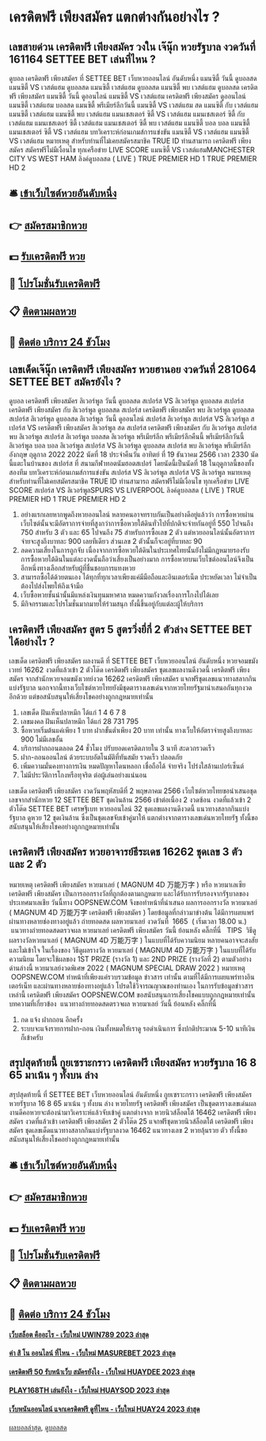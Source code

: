 # เครดิตฟรี เพียงสมัคร แตกต่างกันอย่างไร ?
## เลขสายด่วน เครดิตฟรี เพียงสมัคร วงใน เจ๊นุ๊ก หวยรัฐบาล งวดวันที่ 161164 SETTEE BET เล่นที่ไหน ?
ดูบอล เครดิตฟรี เพียงสมัคร ที่ SETTEE BET เว็บหวยออนไลน์ อันดับหนึ่ง แมนซิตี้ วันนี้ ดูบอลสด แมนซิตี้ VS เวสต์แฮม ดูบอลสด แมนซิตี้ เวสต์แฮม ดูบอลสด แมนซิตี้ พบ เวสต์แฮม ดูบอลสด เครดิตฟรี เพียงสมัคร แมนซิตี้ วันนี้ ดูออนไลน์ แมนซิตี้ VS เวสต์แฮม เครดิตฟรี เพียงสมัคร ดูออนไลน์ แมนซิตี้ เวสต์แฮม บอลสด แมนซิตี้ พรีเมียร์ลีกวันนี้ แมนซิตี้ VS เวสต์แฮม สด แมนซิตี้ กับ เวสต์แฮม แมนซิตี้ เวสต์แฮม แมนซิตี้ พบ เวสต์แฮม แมนเชสเตอร์ ซิตี้ VS เวสต์แฮม แมนเชสเตอร์ ซิตี้ กับ เวสต์แฮม แมนเชสเตอร์ ซิตี้ เวสต์แฮม แมนเชสเตอร์ ซิตี้ พบ เวสต์แฮม แมนซิตี้ บอล บอล แมนซิตี้
แมนเชสเตอร์ ซิตี้ VS เวสต์แฮม
บทวิเคราะห์ก่อนเกมส์การแข่งขัน แมนซิตี้ VS เวสต์แฮม
แมนซิตี้ VS เวสต์แฮม
หมายเหตุ สำหรับท่านที่ไม่เคยสมัครสมาชิค TRUE ID ท่านสามารถ เครดิตฟรี เพียงสมัคร สมัครฟรีไม่มีเงื่อนไข ทุกเครือข่าย
LIVE SCORE แมนซิตี้ VS เวสต์แฮมMANCHESTER CITY VS WEST HAM
ลิงค์ดูบอลสด ( LIVE )
 TRUE PREMIER HD 1 
 TRUE PREMIER HD 2 

## 🛎 [เข้าเว็บไซต์หวยอันดับหนึ่ง](https://bit.ly/3BG5bNw)
## 👉 [สมัครสมาชิกหวย](https://bit.ly/3BG5bNw)
## 💵 [รับเครดิตฟรี หวย](https://bit.ly/3C3mvgS)
## 👑 [โปรโมชั่นรับเครดิตฟรี](https://bit.ly/3C3mvgS)
## 📋 [ติดตามผลหวย](https://bit.ly/3C3mvgS)
## 📱 [ติดต่อ บริการ 24 ชัวโมง](https://bit.ly/3C3mvgS)

## เลขเด็ดเจ๊นุ๊ก เครดิตฟรี เพียงสมัคร หวยฮานอย งวดวันที่ 281064 SETTEE BET สมัครยังไง ?
ดูบอล เครดิตฟรี เพียงสมัคร ลิเวอร์พูล วันนี้ ดูบอลสด สเปอร์ส VS ลิเวอร์พูล ดูบอลสด สเปอร์ส เครดิตฟรี เพียงสมัคร กับ ลิเวอร์พูล ดูบอลสด สเปอร์ส เครดิตฟรี เพียงสมัคร พบ ลิเวอร์พูล ดูบอลสด สเปอร์ส ลิเวอร์พูล ดูบอลสด ลิเวอร์พูล วันนี้ ดูออนไลน์ สเปอร์ส ลิเวอร์พูล สเปอร์ส VS ลิเวอร์พูล สเปอร์ส VS เครดิตฟรี เพียงสมัคร ลิเวอร์พูล สด สเปอร์ส เครดิตฟรี เพียงสมัคร กับ ลิเวอร์พูล สเปอร์ส พบ ลิเวอร์พูล สเปอร์ส ลิเวอร์พูล บอลสด ลิเวอร์พูล พรีเมียร์ลีก พรีเมียร์ลีกคืนนี้ พรีเมียร์ลีกวันนี้ ลิเวอร์พูล บอล บอล ลิเวอร์พูล
สเปอร์ส VS ลิเวอร์พูล
ดูบอลสด สเปอร์ส พบ ลิเวอร์พูล พรีเมียร์ลีก อังกฤษ ฤดูกาล 2022 2022 นัดที่ 18 ประจำคืนวัน อาทิตย์ ที่ 19 ธันวาคม 2566 เวลา 2330 นัดนี้แตะในบ้านของ สเปอร์ส ที่ สนามกีฬาทอตนัมฮอตสเปอร์ โดยนัดนี้เป็นนัดที่ 18 ในฤดูกาลนี้ของทั้งสองทีม
บทวิเคราะห์ก่อนเกมส์การแข่งขัน สเปอร์ส VS ลิเวอร์พูล
สเปอร์ส VS ลิเวอร์พูล
หมายเหตุ สำหรับท่านที่ไม่เคยสมัครสมาชิค TRUE ID ท่านสามารถ สมัครฟรีไม่มีเงื่อนไข ทุกเครือข่าย
LIVE SCORE สเปอร์ส VS ลิเวอร์พูลSPURS VS LIVERPOOL
ลิงค์ดูบอลสด ( LIVE )
TRUE PREMIER HD 1
 TRUE PREMIER HD 2 
1. อย่างแรกเลยหากพูดถึงหวยออนไลน์ หลายคนอาจทราบกันเป็นอย่างดีอยู่แล้วว่า การซื้อหวยผ่านเว็บไซต์นั้นจะมีอัตราการจ่ายที่สูงกว่าการซื้อหวยใต้ดินทั่วไปที่ปกติจะจ่ายกันอยู่ที่ 550 ไปจนถึง 750 สำหรับ 3 ตัว และ 65 ไปจนถึง 75 สำหรับการซื้อเลข 2 ตัว แต่หวยออนไลน์นั้นอัตราการจ่ายจะสูงถึงบาทละ 900 เลยทีเดียว ส่วนเลข 2 ตัวนั้นก็จะอยู่ที่บาทละ 90
2. ลดความเสี่ยงในการถูกจับ เนื่องจากการซื้อหวยใต้ดินในประเทศไทยนั้นยังไม่มีกฎหมายรองรับ การซื้อหวยใต้ดินในแต่ละงวดนั้นถือว่าเสี่ยงเป็นอย่างมาก การซื้อหวยบนเว็บไซต์ออนไลน์จึงเป็นอีกหนึ่งทางเลือกสำหรับผู้ที่ชื่นชอบการแทงหวย
3. สามารถซื้อได้ด้วยตนเอง ได้ทุกที่ทุกเวลาเพียงแค่มีมือถือและอินเตอร์เน็ต ประหยัดเวลา ไม่จำเป็นต้องไปส่งโพยให้ถึงเจ้ามือ
4. เว็บซื้อหวยชั้นนำนั้นมีแหล่งเงินทุนมหาศาล หมดความกังวลเรื่องการโกงไปได้เลย
5. มีกิจกรรมและโปรโมชั่นมากมายให้ร่วมสนุก ทั้งนี้ขึ้นอยู่กับแต่ละผู้ให้บริการ

## เครดิตฟรี เพียงสมัคร สูตร 5 สูตรวิ่งยี่กี่ 2 ตัวล่าง SETTEE BET ได้อย่างไร ?
เลขเด็ด เครดิตฟรี เพียงสมัคร ผลงานดี ที่ SETTEE BET เว็บหวยออนไลน์ อันดับหนึ่ง หวยจอมขมังเวทย์ 16262 งวดที่แล้วเข้า 2 ตัวโต๊ด เครดิตฟรี เพียงสมัคร ชุดเลขผลงานดีงวดนี้ เครดิตฟรี เพียงสมัคร จากสำนักหวยจอมขมังเวทย์งวด 16262 เครดิตฟรี เพียงสมัคร แจกฟรีชุดเลขแนวทางสลากกินแบ่งรัฐบาล นอกจากนี้ทางเว็บไซต์หวยไทยยังมีชุดตารางเลขเด่นจากหวยไทยรัฐมานำเสนอกันทุกงวดอีกด้วย แต่ขอสนับสนุนให้เสี่ยงโชคอย่างถูกกฎหมายเท่านั้น
1. เลขเด็ด ฝันเห็นปลาหมึก ได้แก่ 1 4 6 7 8
2. เลขมงคล ฝันเห็นปลาหมึก ได้แก่ 28 731 795
3. ซื้อหวยเริ่มต้นแค่เพียง 1 บาท ฝากขั้นต่ำเพียง 20 บาท เท่านั้น ทางเว็บให้อัตราจ่ายสูงถึงบาทละ 900 ไม่มีเลขอั้น
4. บริการฝากถอนตลอด 24 ชั่วโมง ปรับยอดเครดิตภายใน 3 นาที สะดวกรวดเร็ว
5. ฝาก-ถอนออนไลน์ ด้วยระบบอัตโนมัติที่ทันสมัย รวดเร็ว ปลอดภัย
6. เพิ่มความมั่นคงทางการเงิน หมดปัญหาโดนหลอก เชื่อถือได้ จ่ายจริง โปร่งใสล้านเปอร์เซ็นต์
7. ไม่มีประวัติการโกงหรือทุจริต ต่อผู้เล่นอย่างแน่นอน

เลขเด็ด เครดิตฟรี เพียงสมัคร งวดวันพฤหัสบดีที่ 2 พฤษภาคม 2566 เว็บไซต์หวยไทยขอนำเสนอชุดเลขจากสำนักหวย 12 SETTEE BET ชุดเงินล้าน 2566 เข้าต่อเนื่อง 2 งวดซ้อน งวดที่แล้วเข้า 2 ตัวโต๊ด SETTEE BET เศรษฐีเบท หวยออนไลน์ 32 ชุดเลขผลงานดีงวดนี้ แนวทางสลากกินแบ่งรัฐบาล ดูหวย 12 ชุดเงินล้าน ซึ่งเป็นชุดเลขจับเข้าคู่มาให้ แตกต่างจากตารางเลขเด่นหวยไทยรัฐ ทั้งนี้ขอสนับสนุนให้เสี่ยงโชคอย่างถูกกฎหมายเท่านั้น

## เครดิตฟรี เพียงสมัคร หวยอาจารย์ธีระเดช 16262 ชุดเลข 3 ตัว และ 2 ตัว
หมายเหตุ เครดิตฟรี เพียงสมัคร หวยมาเลย์ ( MAGNUM 4D 万能万字 ) หรือ หวยมาเลเซีย เครดิตฟรี เพียงสมัคร เป็นการออกรางวัลที่ถูกต้องตามกฎหมาย และได้รับการรับรองจากรัฐบาลของประเทศมาเลเชีย
วันนี้ทาง OOPSNEW.COM จึงขอทำหน้าที่นำเสนอ ผลการออกรางวัล หวยมาเลย์ ( MAGNUM 4D 万能万字 เครดิตฟรี เพียงสมัคร ) โดยข้อมูลที่กล่าวมาข่างต้น ได้มีการเผยแพร่ผ่านทางหลายช่องทางอยู่แล้ว
ถ่ายทอดสด ผลหวยมาเลย์ งวดวันที่  1665  ( เริ่มเวลา 18.00 น.)
 แนวทางถ่ายทอดสดตรวจผล หวยมาเลย์ เครดิตฟรี เพียงสมัคร วันนี้ ย้อนหลัง คลิ๊กที่นี่  
TIPS  วิธีดูผลรางวัลหวยมาเลย์ ( MAGNUM 4D 万能万字 ) ในแบบที่ได้รับความนิยม
หลายคนอาจจะสงสัย และไม่เข้าใจ ในเรื่องของ วิธีดูผลรางวัล หวยมาเลย์ ( MAGNUM 4D 万能万字 ) ในแบบที่ได้รับความนิยม โดยจะใช้ผลของ 1ST PRIZE (รางวัล 1) และ 2ND PRIZE (รางวัลที่ 2) ตามตัวอย่างด่านล่างนี้
หวยมาเลย์งวดพิเศษ 2022 ( MAGNUM SPECIAL DRAW 2022 )
หมายเหตุ  OOPSNEW.COM ทำหน้าที่เพียงแค่รวบรวมข้อมูล ข่าวสาร เท่านั้น ตามที่ได้มีการเผยแพร่ทางอินเตอร์เน็ท และผ่านทางหลายช่องทางอยู่แล้ว โปรดใช้วิจารณญาณของท่านเอง ในการรับข้อมูลข่าวสารเหล่านี้ เครดิตฟรี เพียงสมัคร OOPSNEW.COM ขอสนับสนุนการเสี่ยงโชคแบบถูกกฎหมายเท่านั้น
บทความที่เกี่ยวข้อง
 แนวทางถ่ายทอดสดตรวจผล หวยมาเลย์ วันนี้ ย้อนหลัง คลิ๊กที่นี่  
1. กด แจ้ง ฝากถอน อีกครั้ง
2. ระบบจะแจ้งรายการฝาก-ถอน เงินทั้งหมดให้เราดู รอดำเนินการ ซึ่งปกติประมาณ 5-10 นาทีเงินก็เข้าครับ

## สรุปสุดท้ายนี้ กูยเซราะกราว เครดิตฟรี เพียงสมัคร หวยรัฐบาล 16 8 65 มาเน้น ๆ ทั้งบน ล่าง
สรุปสุดท้ายนี้ ที่ SETTEE BET เว็บหวยออนไลน์ อันดับหนึ่ง กูยเซราะกราว เครดิตฟรี เพียงสมัคร หวยรัฐบาล 16 8 65 มาเน้น ๆ ทั้งบน ล่าง หวยไทยรัฐ เครดิตฟรี เพียงสมัคร เป็นชุดตารางเลขเด่นผลงานดีคอหวยจะต้องนำมาวิเคราะห์แล้วจับเข้าคู่ แตกต่างจาก หวยนิวส์ล็อตโต้ 16462 เครดิตฟรี เพียงสมัคร งวดที่แล้วเข้า เครดิตฟรี เพียงสมัคร 2 ตัวโต๊ด 25 แจกฟรีชุดหวยนิวส์ล็อตโต้ เครดิตฟรี เพียงสมัคร ชุดเลขเด็ดแนวทางสลากกินแบ่งรัฐบาลงวด 16462 แนวทางเลข 2 หวยลุ้นรวย ตัว ทั้งนี้ขอสนับสนุนให้เสี่ยงโชคอย่างถูกกฎหมายเท่านั้น

## 🛎 [เข้าเว็บไซต์หวยอันดับหนึ่ง](https://bit.ly/3BG5bNw)
## 👉 [สมัครสมาชิกหวย](https://bit.ly/3BG5bNw)
## 💵 [รับเครดิตฟรี หวย](https://bit.ly/3C3mvgS)
## 👑 [โปรโมชั่นรับเครดิตฟรี](https://bit.ly/3C3mvgS)
## 📋 [ติดตามผลหวย](https://bit.ly/3C3mvgS)
## 📱 [ติดต่อ บริการ 24 ชัวโมง](https://bit.ly/3C3mvgS)

#### [เว็บสล็อต คืออะไร - เว็บใหม่ UWIN789 2023 ล่าสุด](https://atom.io/themes/เว็บสล็อต%20คืออะไร%20-%20เว็บใหม่%20uwin789%202023%20ล่าสุด)
#### [ค่า สิ โน ออนไลน์ ที่ไหน - เว็บใหม่ MASUREBET 2023 ล่าสุด](https://atom.io/themes/ค่า%20สิ%20โน%20ออนไลน์%20ที่ไหน%20-%20เว็บใหม่%20masurebet%202023%20ล่าสุด)
#### [เครดิตฟรี 50 รับหน้าเว็บ สมัครยังไง - เว็บใหม่ HUAYDEE 2023 ล่าสุด](https://atom.io/themes/เครดิตฟรี%2050%20รับหน้าเว็บ%20สมัครยังไง%20-%20เว็บใหม่%20huaydee%202023%20ล่าสุด)
#### [PLAY168TH เล่นยังไง - เว็บใหม่ HUAYSOD 2023 ล่าสุด](https://atom.io/themes/play168th%20เล่นยังไง%20-%20เว็บใหม่%20huaysod%202023%20ล่าสุด)
#### [เว็บพนันออนไลน์ แจกเครดิตฟรี ดูที่ไหน - เว็บใหม่ HUAY24 2023 ล่าสุด](https://atom.io/themes/เว็บพนันออนไลน์%20แจกเครดิตฟรี%20ดูที่ไหน%20-%20เว็บใหม่%20huay24%202023%20ล่าสุด)

[ผลบอลล่าสุด](https://siamsport.tv "ผลบอลล่าสุด"), [ดูบอลสด](https://siamsport.tv/ดูบอลสด "ดูบอลสด")